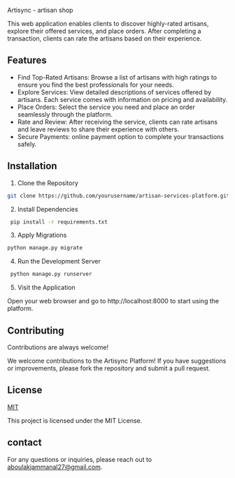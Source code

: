 
Artisync - artisan shop 

This web application enables clients to discover highly-rated artisans, explore their offered services, and place orders. After completing a transaction, clients can rate the artisans based on their experience.

## Features

- Find Top-Rated Artisans: Browse a list of artisans with high ratings to ensure you find the best professionals for your needs.
- Explore Services: View detailed descriptions of services offered by artisans. Each service comes with information on pricing and availability.
- Place Orders: Select the service you need and place an order seamlessly through the platform.
- Rate and Review: After receiving the service, clients can rate artisans and leave reviews to share their experience with others.
- Secure Payments: online payment option to complete your transactions safely.


## Installation

1. Clone the Repository


```bash
git clone https://github.com/yourusername/artisan-services-platform.git
```
2. Install Dependencies

```bash
 pip install -r requirements.txt
```

3. Apply Migrations

```bash
python manage.py migrate
```


4. Run the Development Server
```bash
 python manage.py runserver
```

5. Visit the Application

Open your web browser and go to http://localhost:8000 to start using the platform.


## Contributing

Contributions are always welcome!

We welcome contributions to the Artisync Platform! If you have suggestions or improvements, please fork the repository and submit a pull request.


## License

[MIT](https://choosealicense.com/licenses/mit/)


This project is licensed under the MIT License.



## contact

For any questions or inquiries, please reach out to aboulakjammanal27@gmail.com.
